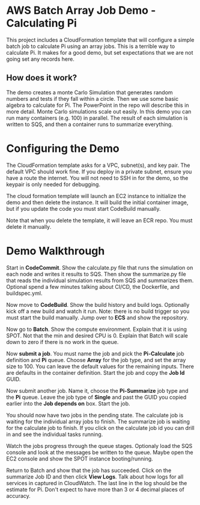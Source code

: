 # AWS Batch Array Job Demo - Calculating Pi

This project includes a CloudFormation template that will configure a simple batch job to calculate Pi using an array jobs. This is a terrible way to calculate Pi. It makes for a good demo, but set expectations that we are not going set any records here.  

## How does it work?

The demo creates a monte Carlo Simulation that generates random numbers and tests if they fall within a circle. Then we use some basic algebra to calculate for Pi. The PowerPoint in the repo will describe this in more detail. Monte Carlo simulations scale out easily. In this demo you can run many containers (e.g. 100) in parallel. The result of each simulation is written to SQS, and then a container runs to summarize everything. 

# Configuring the Demo

The CloudFormation template asks for a VPC, subnet(s), and key pair. The default VPC should work fine. If you deploy in a private subnet, ensure you have a route the internet. You will not need to SSH in for the demo, so the keypair is only needed for debugging. 

The cloud formation template will launch an EC2 instance to initialize the demo and then delete the instance. It will build the initial container image, but if you update the code you must start CodeBuild manually.

Note that when you delete the template, it will leave an ECR repo. You must delete it manually.

# Demo Walkthrough 

Start in **CodeCommit**. Show the calculate.py file that runs the simulation on each node and writes it results to SQS. Then show the summarize.py file that reads the individual simulation results from SQS and summarizes them. Optional spend a few minutes talking about CI/CD, the Dockerfile, and buildspec.yml.  

Now move to **CodeBuild**. Show the build history and build logs. Optionally kick off a new build and watch it run. Note: there is no build trigger so you must start the build manually. Jump over to **ECS** and show the repository. 

Now go to **Batch**. Show the compute environment. Explain that it is using SPOT. Not that the min and desired CPU is 0. Explain that Batch will scale down to zero if there is no work in the queue. 

Now **submit a job**. You must name the job and pick the **Pi-Calculate** job definition and **Pi** queue. Choose **Array** for the job type, and set the array size to 100. You can leave the default values for the remaining inputs. There are defaults in the container definition. Start the job and copy the **Job Id** GUID. 

Now submit another job. Name it, choose the **Pi-Summarize** job type and the **Pi** queue. Leave the job type of **Single** and past the GUID you copied earlier into the **Job depends on** box. Start the job. 

You should now have two jobs in the pending state. The calculate job is waiting for the individual array jobs to finish. The summarize job is waiting for the calculate job to finish. If you click on the calculate job id you can drill in and see the individual tasks running. 

Watch the jobs progress through the queue stages. Optionaly load the SQS console and look at the messages be written to the queue. Maybe open the EC2 console and show the SPOT instance booting/running.

Return to Batch and show that the job has succeeded. Click on the summarize Job ID and then click **View Logs**. Talk about how logs for all services in captured in CloudWatch. The last line in the log should be the estimate for Pi. Don't expect to have more than 3 or 4 decimal places of accuracy.  